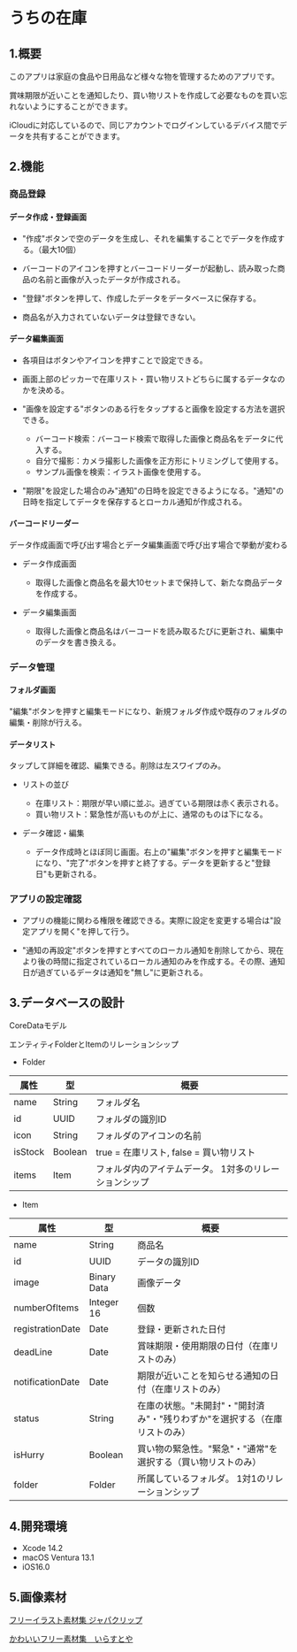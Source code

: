 # うちの在庫

## 1.概要
このアプリは家庭の食品や日用品など様々な物を管理するためのアプリです。

賞味期限が近いことを通知したり、買い物リストを作成して必要なものを買い忘れないようにすることができます。

iCloudに対応しているので、同じアカウントでログインしているデバイス間でデータを共有することができます。

## 2.機能
### 商品登録
#### データ作成・登録画面
- "作成"ボタンで空のデータを生成し、それを編集することでデータを作成する。（最大10個）

- バーコードのアイコンを押すとバーコードリーダーが起動し、読み取った商品の名前と画像が入ったデータが作成される。

- "登録"ボタンを押して、作成したデータをデータベースに保存する。

- 商品名が入力されていないデータは登録できない。

#### データ編集画面
- 各項目はボタンやアイコンを押すことで設定できる。

- 画面上部のピッカーで在庫リスト・買い物リストどちらに属するデータなのかを決める。

- "画像を設定する"ボタンのある行をタップすると画像を設定する方法を選択できる。
  - バーコード検索：バーコード検索で取得した画像と商品名をデータに代入する。
  - 自分で撮影：カメラ撮影した画像を正方形にトリミングして使用する。
  - サンプル画像を検索：イラスト画像を使用する。

- "期限"を設定した場合のみ"通知"の日時を設定できるようになる。"通知"の日時を指定してデータを保存するとローカル通知が作成される。

#### バーコードリーダー
データ作成画面で呼び出す場合とデータ編集画面で呼び出す場合で挙動が変わる

- データ作成画面
  - 取得した画像と商品名を最大10セットまで保持して、新たな商品データを作成する。

- データ編集画面
  - 取得した画像と商品名はバーコードを読み取るたびに更新され、編集中のデータを書き換える。

### データ管理
#### フォルダ画面
"編集"ボタンを押すと編集モードになり、新規フォルダ作成や既存のフォルダの編集・削除が行える。

#### データリスト
タップして詳細を確認、編集できる。削除は左スワイプのみ。

- リストの並び
  - 在庫リスト：期限が早い順に並ぶ。過ぎている期限は赤く表示される。
  - 買い物リスト：緊急性が高いものが上に、通常のものは下になる。
  
- データ確認・編集
  - データ作成時とほぼ同じ画面。右上の"編集"ボタンを押すと編集モードになり、"完了"ボタンを押すと終了する。データを更新すると"登録日"も更新される。

### アプリの設定確認
 - アプリの機能に関わる権限を確認できる。実際に設定を変更する場合は"設定アプリを開く"を押して行う。
 
 - "通知の再設定"ボタンを押すとすべてのローカル通知を削除してから、現在より後の時間に指定されているローカル通知のみを作成する。その際、通知日が過ぎているデータは通知を"無し"に更新される。

## 3.データベースの設計
CoreDataモデル

エンティティFolderとItemのリレーションシップ

- Folder

| 属性 | 型 | 概要 |
----|----|----
| name | String | フォルダ名 |
| id | UUID | フォルダの識別ID |
| icon | String | フォルダのアイコンの名前 |
| isStock | Boolean | true = 在庫リスト, false = 買い物リスト |
| items | Item | フォルダ内のアイテムデータ。 1対多のリレーションシップ |

- Item

| 属性 | 型 | 概要 |
----|----|----
| name | String | 商品名 |
| id | UUID | データの識別ID |
| image | Binary Data | 画像データ |
| numberOfItems | Integer 16 | 個数 |
| registrationDate | Date | 登録・更新された日付 |
| deadLine | Date | 賞味期限・使用期限の日付（在庫リストのみ） |
| notificationDate | Date | 期限が近いことを知らせる通知の日付（在庫リストのみ） |
| status | String | 在庫の状態。"未開封"・"開封済み"・"残りわずか"を選択する（在庫リストのみ） |
| isHurry | Boolean | 買い物の緊急性。"緊急"・"通常"を選択する（買い物リストのみ） |
| folder | Folder | 所属しているフォルダ。 1対1のリレーションシップ |


## 4.開発環境
- Xcode 14.2
- macOS Ventura 13.1
- iOS16.0

## 5.画像素材
[フリーイラスト素材集 ジャパクリップ](https://japaclip.com/)

[かわいいフリー素材集　いらすとや](https://www.irasutoya.com/)
